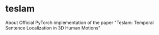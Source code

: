 # teslam
About Official PyTorch implementation of the paper "Teslam: Temporal Sentence Localization in 3D Human Motions"
